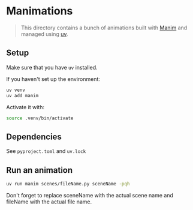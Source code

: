 # Manimations

> This directory contains a bunch of animations built with [Manim](https://docs.manim.community/) and managed using [uv](https://github.com/astral-sh/uv).

## Setup
Make sure that you have `uv` installed. 

If you haven't set up the environment:

```bash
uv venv
uv add manim
```

Activate it with:

```bash 
source .venv/bin/activate
```

## Dependencies

See `pyproject.toml` and `uv.lock`

## Run an animation

```bash
uv run manim scenes/fileName.py sceneName -pqh
```
Don't forget to replace sceneName with the actual scene name and fileName with the actual file name.
